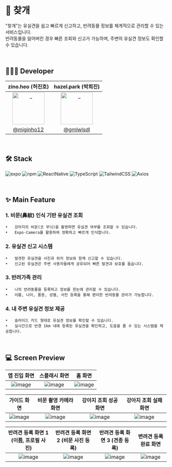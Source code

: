 # 🐶 찾개

"찾개"는 유실견을 쉽고 빠르게 신고하고, 반려동물 정보를 체계적으로 관리할 수 있는 서비스입니다. <br/>
반려동물을 잃어버린 경우 빠른 조회와 신고가 가능하며, 주변의 유실견 정보도 확인할 수 있습니다.

<br />

## 👩🏻‍💻 Developer
| zino.heo (허진호) | hazel.park (박희진) |
|:---:|:---:|
|  <a href="https://github.com/miginho12"> <img src="https://avatars.githubusercontent.com/miginho12" width=100px alt="_"/> </a> | <a href="https://github.com/gmlwlsdl"> <img src="https://avatars.githubusercontent.com/gmlwlsdl" width=100px alt="_"/> </a> |
|<a href="https://github.com/gmlwlsdl">@miginho12</a> | <a href="https://github.com/gmlwlsdl">@gmlwlsdl</a> |

<br />

## 🛠️ Stack
![expo](https://img.shields.io/badge/expo-000020?style=flat&logo=expo&logoColor=white) 
![npm](https://img.shields.io/badge/npm-CB3837?style=flat&logo=npm&logoColor=white) 
![ReactNative](https://img.shields.io/badge/ReactNative-61DAFB?style=flat&logo=React&logoColor=black) 
![TypeScript](https://img.shields.io/badge/TypeScript-3178C6?style=flat&logo=TypeScript&logoColor=white) 
![TailwindCSS](https://img.shields.io/badge/TailwindCSS-06B6D4?style=flat&logo=TailwindCSS&logoColor=white)
![Axios](https://img.shields.io/badge/Axios-5A29E4?style=flat&logo=Axios&logoColor=white)

<br />

## ✨ Main Feature

### 1. 비문(鼻紋) 인식 기반 유실견 조회
	•	강아지의 비문(코 무늬)을 촬영하면 유실견 여부를 조회할 수 있습니다.
	•	Expo-Camera를 활용하여 정확하고 빠르게 인식합니다.

### 2. 유실견 신고 시스템
	•	발견한 유실견을 사진과 위치 정보와 함께 신고할 수 있습니다.
	•	신고된 유실견은 주변 사용자들에게 공유되어 빠른 발견과 보호를 돕습니다.

### 3. 반려가족 관리
	•	나의 반려동물을 등록하고 정보를 한눈에 관리할 수 있습니다.
	•	이름, 나이, 품종, 성별, 사진 등록을 통해 편리한 반려동물 관리가 가능합니다.

### 4. 내 주변 유실견 정보 제공
	•	슬라이드 카드 형태로 유실견 정보를 확인할 수 있습니다.
	•	실시간으로 반경 1km 내에 등록된 유실견을 확인하고, 도움을 줄 수 있는 시스템을 제공합니다.

<br />
 
## 💻 Screen Preview

| 앱 진입 화면 | 스플래시 화면 | 홈 화면 |
|:-----: | :-----: | :-----: |
| ![image](https://github.com/user-attachments/assets/f9effaf0-6e5f-4b66-bbd5-ee9e198129b4) | ![image](https://github.com/user-attachments/assets/88dd7314-404e-4354-b7d0-b7036611cfd1) | ![image](https://github.com/user-attachments/assets/17b3182a-db98-4229-8494-db5c7bb84ee2) |


| 가이드 화면 | 비문 촬영 카메라 화면 | 강아지 조회 성공 화면 | 강아지 조회 실패 화면 | 
| :-----: | :-----: | :-----:| :-----:|
| ![image](https://github.com/user-attachments/assets/154e4038-fea4-4f1a-8ec6-8e467fdcdfa4) | ![image](https://github.com/user-attachments/assets/74468f4a-afff-4aa8-ae81-d1ce55fd3414) | ![image](https://github.com/user-attachments/assets/99bfb799-98e7-4f11-9001-ae6bb37c1f0b) | ![image](https://github.com/user-attachments/assets/8cb092af-694c-41e3-9f44-e0d1445a62e6) |

| 반려견 등록 화면 1 (이름, 프로필 사진) | 반려견 등록 화면 2 (비문 사진 등록) | 반려견 등록 화면 3 (견종 등록) | 변려견 등록 완료 화면 |
|:-----: | :-----:|:-----: | :-----:|
| ![image](https://github.com/user-attachments/assets/2ec32688-94c6-4a79-aaa8-b332091988a7) | ![image](https://github.com/user-attachments/assets/369a033e-f194-4251-b5eb-0246c404ffe2) | ![image](https://github.com/user-attachments/assets/eea08704-76d5-4c51-ba93-34d8484ce91f) | ![image](https://github.com/user-attachments/assets/71ab0384-1f62-4e85-b082-aaa8e6fa92cf) |
